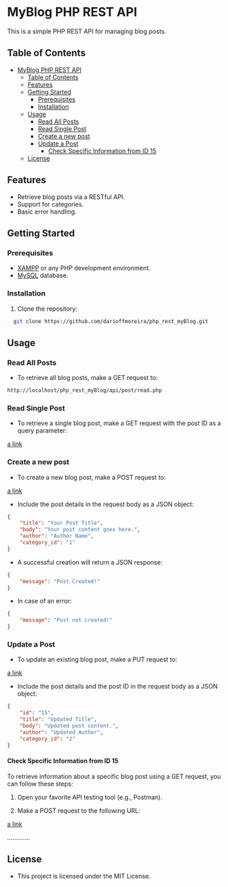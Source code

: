 # MyBlog PHP REST API

This is a simple PHP REST API for managing blog posts.

## Table of Contents
- [MyBlog PHP REST API](#myblog-php-rest-api)
  - [Table of Contents](#table-of-contents)
  - [Features](#features)
  - [Getting Started](#getting-started)
    - [Prerequisites](#prerequisites)
    - [Installation](#installation)
  - [Usage](#usage)
    - [Read All Posts](#read-all-posts)
    - [Read Single Post](#read-single-post)
    - [Create a new post](#create-a-new-post)
    - [Update a Post](#update-a-post)
      - [Check Specific Information from ID 15](#check-specific-information-from-id-15)
  - [License](#license)

## Features
- Retrieve blog posts via a RESTful API.
- Support for categories.
- Basic error handling.

## Getting Started

### Prerequisites
- [XAMPP](https://www.apachefriends.org/index.html) or any PHP development environment.
- [MySQL](https://www.mysql.com/) database.

### Installation

1. Clone the repository:

```bash
  git clone https://github.com/darioffmoreira/php_rest_myBlog.git
```

## Usage

### Read All Posts
- To retrieve all blog posts, make a GET request to:

```bash
http://localhost/php_rest_myBlog/api/post/read.php
```

### Read Single Post
- To retrieve a single blog post, make a GET request with the post ID as a query parameter:
  
[a link](http://localhost/php_rest_myBlog/api/post/read_single.php?id=3)

### Create a new post
- To create a new blog post, make a POST request to:

[a link](http://localhost/php_rest_myBlog/api/post/create.php)

- Include the post details in the request body as a JSON object:
```json
{
    "title": "Your Post Title",
    "body": "Your post content goes here.",
    "author": "Author Name",
    "category_id": "1"
}
```

- A successful creation will return a JSON response:

```json
{
    "message": "Post Created!"
}
```

- In case of an error:

```json
{
    "message": "Post not created!"
}
```

### Update a Post
- To update an existing blog post, make a PUT request to:

[a link](http://localhost/php_rest_myBlog/api/post/update.php)

- Include the post details and the post ID in the request body as a JSON object:

```json
{
    "id": "15",
    "title": "Updated Title",
    "body": "Updated post content.",
    "author": "Updated Author",
    "category_id": "2"
}
```

#### Check Specific Information from ID 15

To retrieve information about a specific blog post using a GET request, you can follow these steps:

1. Open your favorite API testing tool (e.g., Postman).

2. Make a POST request to the following URL:

[a link](http://localhost/php_rest_myBlog/api/post/read_single.php?id=15)


.............



## License
- This project is licensed under the MIT License.